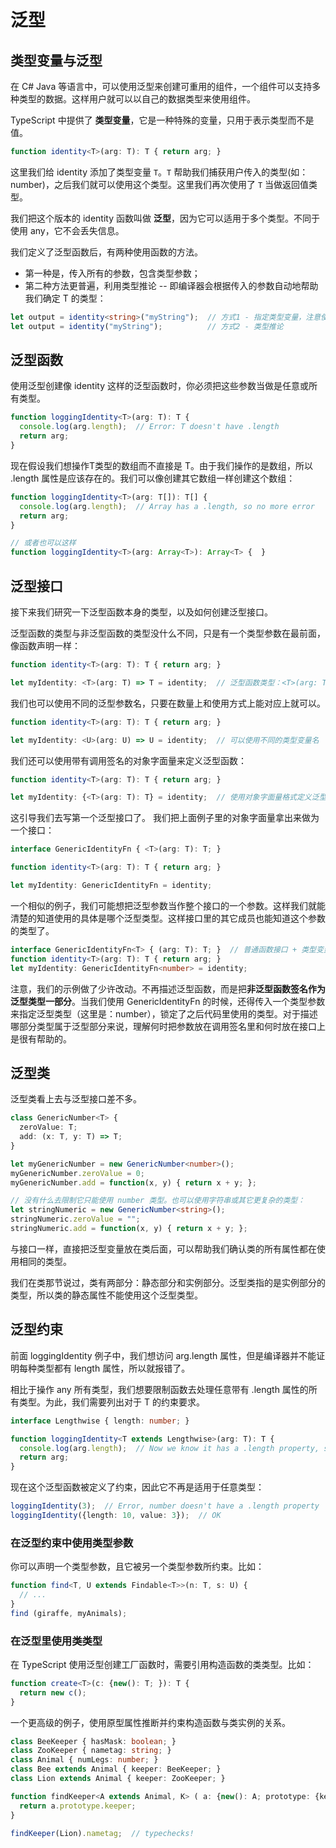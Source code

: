 # 泛型

## 类型变量与泛型

在 C# Java 等语言中，可以使用泛型来创建可重用的组件，一个组件可以支持多种类型的数据。这样用户就可以以自己的数据类型来使用组件。

TypeScript 中提供了 **类型变量**，它是一种特殊的变量，只用于表示类型而不是值。

```ts
function identity<T>(arg: T): T { return arg; }
```

这里我们给 identity 添加了类型变量 `T`。`T` 帮助我们捕获用户传入的类型(如：number)，之后我们就可以使用这个类型。这里我们再次使用了 `T` 当做返回值类型。

我们把这个版本的 identity 函数叫做 **泛型**，因为它可以适用于多个类型。不同于使用 any，它不会丢失信息。

我们定义了泛型函数后，有两种使用函数的方法。

* 第一种是，传入所有的参数，包含类型参数；
* 第二种方法更普遍，利用类型推论 -- 即编译器会根据传入的参数自动地帮助我们确定 T 的类型：

```ts
let output = identity<string>("myString");  // 方式1 - 指定类型变量，注意使用的是 <> 而不是 ()
let output = identity("myString");          // 方式2 - 类型推论
```

## 泛型函数

使用泛型创建像 identity 这样的泛型函数时，你必须把这些参数当做是任意或所有类型。

```ts
function loggingIdentity<T>(arg: T): T {
  console.log(arg.length);  // Error: T doesn't have .length
  return arg;
}
```

现在假设我们想操作T类型的数组而不直接是 T。由于我们操作的是数组，所以 .length 属性是应该存在的。我们可以像创建其它数组一样创建这个数组：

```ts
function loggingIdentity<T>(arg: T[]): T[] {
  console.log(arg.length);  // Array has a .length, so no more error
  return arg;
}

// 或者也可以这样
function loggingIdentity<T>(arg: Array<T>): Array<T> {  }
```

## 泛型接口

接下来我们研究一下泛型函数本身的类型，以及如何创建泛型接口。

泛型函数的类型与非泛型函数的类型没什么不同，只是有一个类型参数在最前面，像函数声明一样：

```ts
function identity<T>(arg: T): T { return arg; }

let myIdentity: <T>(arg: T) => T = identity;  // 泛型函数类型：<T>(arg: T) => T
```

我们也可以使用不同的泛型参数名，只要在数量上和使用方式上能对应上就可以。

```ts
function identity<T>(arg: T): T { return arg; }

let myIdentity: <U>(arg: U) => U = identity;  // 可以使用不同的类型变量名
```

我们还可以使用带有调用签名的对象字面量来定义泛型函数：

```ts
function identity<T>(arg: T): T { return arg; }

let myIdentity: {<T>(arg: T): T} = identity;  // 使用对象字面量格式定义泛型函数
```

这引导我们去写第一个泛型接口了。 我们把上面例子里的对象字面量拿出来做为一个接口：

```ts
interface GenericIdentityFn { <T>(arg: T): T; }

function identity<T>(arg: T): T { return arg; }

let myIdentity: GenericIdentityFn = identity;
```

一个相似的例子，我们可能想把泛型参数当作整个接口的一个参数。这样我们就能清楚的知道使用的具体是哪个泛型类型。这样接口里的其它成员也能知道这个参数的类型了。

```ts
interface GenericIdentityFn<T> { (arg: T): T; }  // 普通函数接口 + 类型变量，这种使用方式更加灵活
function identity<T>(arg: T): T { return arg; }
let myIdentity: GenericIdentityFn<number> = identity;
```

注意，我们的示例做了少许改动。不再描述泛型函数，而是把**非泛型函数签名作为泛型类型一部分**。当我们使用 GenericIdentityFn 的时候，还得传入一个类型参数来指定泛型类型（这里是：number），锁定了之后代码里使用的类型。对于描述哪部分类型属于泛型部分来说，理解何时把参数放在调用签名里和何时放在接口上是很有帮助的。

## 泛型类

泛型类看上去与泛型接口差不多。

```ts
class GenericNumber<T> {
  zeroValue: T;
  add: (x: T, y: T) => T;
}

let myGenericNumber = new GenericNumber<number>();
myGenericNumber.zeroValue = 0;
myGenericNumber.add = function(x, y) { return x + y; };

// 没有什么去限制它只能使用 number 类型。也可以使用字符串或其它更复杂的类型：
let stringNumeric = new GenericNumber<string>();
stringNumeric.zeroValue = "";
stringNumeric.add = function(x, y) { return x + y; };
```

与接口一样，直接把泛型变量放在类后面，可以帮助我们确认类的所有属性都在使用相同的类型。

我们在类那节说过，类有两部分：静态部分和实例部分。泛型类指的是实例部分的类型，所以类的静态属性不能使用这个泛型类型。

## 泛型约束

前面 loggingIdentity 例子中，我们想访问 arg.length 属性，但是编译器并不能证明每种类型都有 length 属性，所以就报错了。

相比于操作 any 所有类型，我们想要限制函数去处理任意带有 .length 属性的所有类型。为此，我们需要列出对于 T 的约束要求。

```ts
interface Lengthwise { length: number; }

function loggingIdentity<T extends Lengthwise>(arg: T): T {
  console.log(arg.length);  // Now we know it has a .length property, so no more error
  return arg;
}
```

现在这个泛型函数被定义了约束，因此它不再是适用于任意类型：

```ts
loggingIdentity(3);  // Error, number doesn't have a .length property
loggingIdentity({length: 10, value: 3});  // OK
```

### 在泛型约束中使用类型参数

你可以声明一个类型参数，且它被另一个类型参数所约束。比如：

```ts
function find<T, U extends Findable<T>>(n: T, s: U) {
  // ...
}
find (giraffe, myAnimals);
```

### 在泛型里使用类类型

在 TypeScript 使用泛型创建工厂函数时，需要引用构造函数的类类型。比如：

```ts
function create<T>(c: {new(): T; }): T {
  return new c();
}
```

一个更高级的例子，使用原型属性推断并约束构造函数与类实例的关系。

```ts
class BeeKeeper { hasMask: boolean; }
class ZooKeeper { nametag: string; }
class Animal { numLegs: number; }
class Bee extends Animal { keeper: BeeKeeper; }
class Lion extends Animal { keeper: ZooKeeper; }

function findKeeper<A extends Animal, K> ( a: {new(): A; prototype: {keeper: K}}): K {
  return a.prototype.keeper;
}

findKeeper(Lion).nametag;  // typechecks!
```
